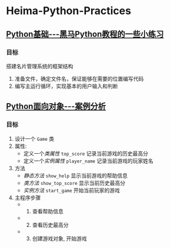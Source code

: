 # **Heima-Python-Practices**
## [**Python基础---黑马Python教程的一些小练习**](/开发一个简易的系统名片)
### **目标**
搭建名片管理系统的框架结构
1. 准备文件，确定文件名，保证能够在需要的位置编写代码
2. 编写主运行循环，实现基本的用户输入和判断
## [**Python面向对象---案例分析**](/方法综合案例)
### **目标**
1. 设计一个 `Game` 类
2. 属性:
    * 定义一个*类属性* `top_score` 记录当前游戏的历史最高分
    - 定义一个*实例属性* `player_name` 记录当前游戏的玩家姓名
3. 方法
    * *静态方法* `show_help` 显示当前游戏的帮助信息
    - *类方法* `show_top_score` 显示当前历史最高分
    * *实例方法* `start_game` 开始当前玩家的游戏
4. 主程序步骤
    * 1) 查看帮助信息
    - 2) 查看历史最高分
    * 3) 创建游戏对象, 开始游戏
    